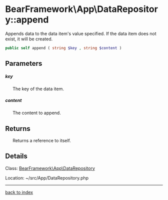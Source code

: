 # BearFramework\App\DataRepository::append

Appends data to the data item's value specified. If the data item does not exist, it will be created.

```php
public self append ( string $key , string $content )
```

## Parameters

##### key

&nbsp;&nbsp;&nbsp;&nbsp;&nbsp;&nbsp;The key of the data item.

##### content

&nbsp;&nbsp;&nbsp;&nbsp;&nbsp;&nbsp;The content to append.

## Returns

&nbsp;&nbsp;&nbsp;&nbsp;&nbsp;&nbsp;Returns a reference to itself.

## Details

Class: [BearFramework\App\DataRepository](bearframework.app.datarepository.class.md)

Location: ~/src/App/DataRepository.php

---

[back to index](index.md)

